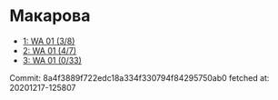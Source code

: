 # Макарова
- [1: WA 01 (3/8)](1.md)
- [2: WA 01 (4/7)](2.md)
- [3: WA 01 (0/33)](3.md)

Commit: 8a4f3889f722edc18a334f330794f84295750ab0
 fetched at: 20201217-125807
